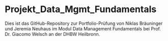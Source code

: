 # Projekt_Data_Mgmt_Fundamentals
Dies ist das GitHub-Repository zur Portfolio-Prüfung von Niklas Bräuninger und Jeremia Neuhaus im Modul Data Management Fundamentals bei Prof. Dr. Giacomo Welsch an der DHBW Heilbronn.
